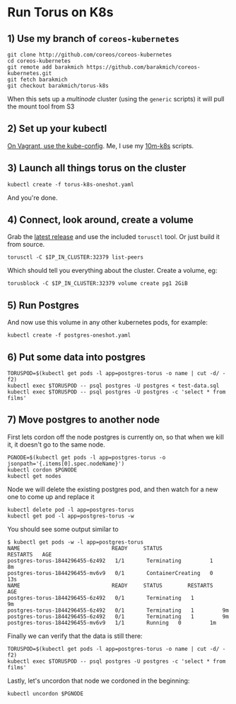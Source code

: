 # Run Torus on K8s

## 1) Use my branch of `coreos-kubernetes`

```
git clone http://github.com/coreos/coreos-kubernetes
cd coreos-kubernetes
git remote add barakmich https://github.com/barakmich/coreos-kubernetes.git
git fetch barakmich
git checkout barakmich/torus-k8s
```

When this sets up a *multinode* cluster (using the `generic` scripts) it will pull the mount tool from S3

## 2) Set up your kubectl

[On Vagrant, use the kube-config](https://coreos.com/kubernetes/docs/latest/kubernetes-on-vagrant.html). Me, I use my [10m-k8s](https://github.com/barakmich/10m-k8s) scripts.

## 3) Launch all things torus on the cluster

```
kubectl create -f torus-k8s-oneshot.yaml
```

And you're done.

## 4) Connect, look around, create a volume

Grab the [latest release](https://github.com/coreos/torus/releases) and use the included `torusctl` tool. Or just build it from source.

```
torusctl -C $IP_IN_CLUSTER:32379 list-peers
```

Which should tell you everything about the cluster. Create a volume, eg:

```
torusblock -C $IP_IN_CLUSTER:32379 volume create pg1 2GiB
```

## 5) Run Postgres

And now use this volume in any other kubernetes pods, for example:

```
kubectl create -f postgres-oneshot.yaml
```

## 6) Put some data into postgres

```
TORUSPOD=$(kubectl get pods -l app=postgres-torus -o name | cut -d/ -f2)
kubectl exec $TORUSPOD -- psql postgres -U postgres < test-data.sql
kubectl exec $TORUSPOD -- psql postgres -U postgres -c 'select * from films'
```

## 7) Move postgres to another node

First lets cordon off the node postgres is currently on, so that when we kill
it, it doesn't go to the same node.
```
PGNODE=$(kubectl get pods -l app=postgres-torus -o jsonpath='{.items[0].spec.nodeName}')
kubectl cordon $PGNODE
kubectl get nodes
```

Node we will delete the existing postgres pod, and then watch for a new one
to come up and replace it
```
kubectl delete pod -l app=postgres-torus
kubectl get pod -l app=postgres-torus -w
```

You should see some output similar to
```
$ kubectl get pods -w -l app=postgres-torus
NAME                             READY     STATUS              RESTARTS   AGE
postgres-torus-1844296455-6z492   1/1       Terminating         1          8m
postgres-torus-1844296455-mv6v9   0/1       ContainerCreating   0          13s
NAME                             READY     STATUS        RESTARTS   AGE
postgres-torus-1844296455-6z492   0/1       Terminating   1          9m
postgres-torus-1844296455-6z492   0/1       Terminating   1         9m
postgres-torus-1844296455-6z492   0/1       Terminating   1         9m
postgres-torus-1844296455-mv6v9   1/1       Running   0         1m
```

Finally we can verify that the data is still there:

```
TORUSPOD=$(kubectl get pods -l app=postgres-torus -o name | cut -d/ -f2)
kubectl exec $TORUSPOD -- psql postgres -U postgres -c 'select * from films'
```

Lastly, let's uncordon that node we cordoned in the beginning:

```
kubectl uncordon $PGNODE
```


